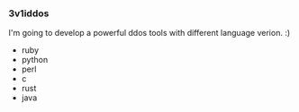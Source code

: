 ### 3v1iddos

I'm going to develop a powerful ddos tools with different language verion. :)



* ruby
* python
* perl 
* c 
* rust
* java
